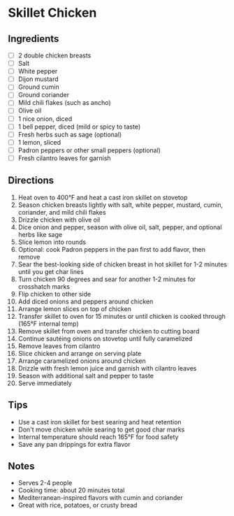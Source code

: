 # Skillet Chicken

## Ingredients
- [ ] 2 double chicken breasts
- [ ] Salt
- [ ] White pepper
- [ ] Dijon mustard
- [ ] Ground cumin
- [ ] Ground coriander
- [ ] Mild chili flakes (such as ancho)
- [ ] Olive oil
- [ ] 1 nice onion, diced
- [ ] 1 bell pepper, diced (mild or spicy to taste)
- [ ] Fresh herbs such as sage (optional)
- [ ] 1 lemon, sliced
- [ ] Padron peppers or other small peppers (optional)
- [ ] Fresh cilantro leaves for garnish

## Directions
1. Heat oven to 400°F and heat a cast iron skillet on stovetop
2. Season chicken breasts lightly with salt, white pepper, mustard, cumin, coriander, and mild chili flakes
3. Drizzle chicken with olive oil
4. Dice onion and pepper, season with olive oil, salt, pepper, and optional herbs like sage
5. Slice lemon into rounds
6. Optional: cook Padron peppers in the pan first to add flavor, then remove
7. Sear the best-looking side of chicken breast in hot skillet for 1-2 minutes until you get char lines
8. Turn chicken 90 degrees and sear for another 1-2 minutes for crosshatch marks
9. Flip chicken to other side
10. Add diced onions and peppers around chicken
11. Arrange lemon slices on top of chicken
12. Transfer skillet to oven for 15 minutes or until chicken is cooked through (165°F internal temp)
13. Remove skillet from oven and transfer chicken to cutting board
14. Continue sautéing onions on stovetop until fully caramelized
15. Remove leaves from cilantro
16. Slice chicken and arrange on serving plate
17. Arrange caramelized onions around chicken
18. Drizzle with fresh lemon juice and garnish with cilantro leaves
19. Season with additional salt and pepper to taste
20. Serve immediately

## Tips
- Use a cast iron skillet for best searing and heat retention
- Don't move chicken while searing to get good char marks
- Internal temperature should reach 165°F for food safety
- Save any pan drippings for extra flavor

## Notes
- Serves 2-4 people
- Cooking time: about 20 minutes total
- Mediterranean-inspired flavors with cumin and coriander
- Great with rice, potatoes, or crusty bread